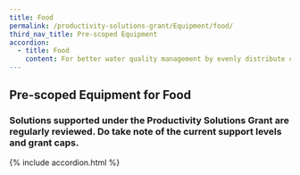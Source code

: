 ```yaml
---
title: Food
permalink: /productivity-solutions-grant/Equipment/food/
third_nav_title: Pre-scoped Equipment
accordion:
  - title: Food
    content: For better water quality management by evenly distribute compressed air/ oxygen to increase dissolved oxygen concentration.<br/><br/><a href='/productivity-solutions-grant/solutionrepo/solution2120' target='_blank'>Aeration System/ Oxygenation System</a><br/><br/><br/>Automatic devices for measuring or estimating the number of fish at a waterbody in a period.<br/><br/><a href='/productivity-solutions-grant/solutionrepo/solution2121' target='_blank'>Automated Fish Counter/ Fish Biomass Estimation System</a><br/><br/><br/>Automatic fish graders to sort fish by species/ sizes/ weight while minimizing the impact on the fishes.<br/><br/><a href='/productivity-solutions-grant/solutionrepo/solution2122' target='_blank'>Automated Fish Sorter/ Grader</a><br/><br/><br/>Automatic vaccination machine that increases accuracy and rate of vaccination, and minimize the stress on fish.<br/><br/><a href='/productivity-solutions-grant/solutionrepo/solution2123' target='_blank'>Automated Fish Vaccination</a><br/><br/><br/>Automated irrigation & dosing with help of timers, sensors or computers or mechanical appliances.<br/><br/><a href='/productivity-solutions-grant/solutionrepo/solution2124' target='_blank'>Automated Irrigation & Dosing System</a><br/><br/><br/>Automated mixer/ compacter to handle a variety of growing media as well as various degrees of  thorough mixing to meet growing requirements.<br/><br/><a href='/productivity-solutions-grant/solutionrepo/solution2125' target='_blank'>Automated Mixer/ Compacter for Growing Media</a><br/><br/><br/>Automated line to slaughter livestock from cutting, deskinning and deboning lines, etc<br/><br/><a href='/productivity-solutions-grant/solutionrepo/solution2126' target='_blank'>Automated Slaughtering Equipment</a><br/><br/><br/>Egg pack printing system or pack labelling system which allow the user to fully customize their label.<br/><br/><a href='/productivity-solutions-grant/solutionrepo/solution2127' target='_blank'>Automatic egg case labelling machine</a><br/><br/><br/>A system that automates the feeding/ drinking process at a predetermined time and ensures that animals are fed with precision with reduced feed/ water wastage. It includes the components that makes up the automatic feeding/ drinking system, e.g. container (hopper), mechanism for distribution, control unit for starting / stopping the distribution mechanism, etc.<br/><br/><a href='/productivity-solutions-grant/solutionrepo/solution2128' target='_blank'>Automatic Feeding/ Drinking System</a><br/><br/><br/>To harvest produce automatically to reduce manual tasks and improve manpower productivity. It includes the control unit and cutting system.<br/><br/><a href='/productivity-solutions-grant/solutionrepo/solution2129' target='_blank'>Automatic Harvester</a><br/><br/><br/>A machine that completes transplantation of the plug seedlings of vegetables.<br/><br/><a href='/productivity-solutions-grant/solutionrepo/solution2130' target='_blank'>Automatic Seed Plug Transplanter</a><br/><br/><br/>A machine that sow seeds at a specified depth and position and ensures uniform and consistent seed distribution<br/><br/><a href='/productivity-solutions-grant/solutionrepo/solution2131' target='_blank'>Automatic Seed Sowing Machine</a><br/><br/><br/>To cultivate produce in a controlled environment that isolates and protects them from external factors.<br/><br/><a href='/productivity-solutions-grant/solutionrepo/solution2132' target='_blank'>Closed Containment System</a><br/><br/><br/>A conveyor system that automates farming processes which includes production, feeding, post-harvesting, packing, etc.<br/><br/><a href='/productivity-solutions-grant/solutionrepo/solution2133' target='_blank'>Conveyor System for transporting materials</a><br/><br/><br/>A machine used to wash crates and trays used for farming.<br/><br/><a href='/productivity-solutions-grant/solutionrepo/solution2134' target='_blank'>Crate/ Tray washing machine</a><br/><br/><br/>Fish cultivation system with monitoring and control system<br/><br/><a href='/productivity-solutions-grant/solutionrepo/solution2135' target='_blank'>Culture Tank System with Water Monitoring and Control System</a><br/><br/><br/>Dehullers (or shakers) that are capable of efficiently hulling, rinsing and conveying bean sprouts in a single operation.<br/><br/><a href='/productivity-solutions-grant/solutionrepo/solution2136' target='_blank'>Dehusking Machine/ Shaker</a><br/><br/><br/>A machine used to place ear tags into the ears of cattle, sheep, goats, and pigs to provide a means of animal identification.<br/><br/><a href='/productivity-solutions-grant/solutionrepo/solution2137' target='_blank'>Ear Tagging Machine</a><br/><br/><br/>Automatic chicken egg collector is used to collect eggs. Using the machine can reduce the egg damage rate.<br/><br/><a href='/productivity-solutions-grant/solutionrepo/solution2138' target='_blank'>Egg Collection Systems</a><br/><br/><br/>Egg grader machine also called egg sorter machine where the eggs are divided into several grades according to weight. Egg sorting can be connected with to egg testing, egg washing, egg ink jet printer, egg packing device, etc.<br/><br/><a href='/productivity-solutions-grant/solutionrepo/solution2139' target='_blank'>Egg Grading and Inspection System</a><br/><br/><br/>Integrated egg processing system to process eggs into liquid, hardboiled or pasteurized egg products<br/><br/><a href='/productivity-solutions-grant/solutionrepo/solution2140' target='_blank'>Egg Processing Machine</a><br/><br/><br/>Egg washing system equipped with a combination of spray nozzles and brushes to wash egg.<br/><br/><a href='/productivity-solutions-grant/solutionrepo/solution2141' target='_blank'>Egg Washing System</a><br/><br/><br/>A disinfection system for vehicles / personnel entering farm premises to prevent contamination. It helps to ensure good biosecurity, decontamination, disinfection and sanitation.<br/><br/><a href='/productivity-solutions-grant/solutionrepo/solution2142' target='_blank'>Enhanced vehicular/ personnel disinfection system</a><br/><br/><br/>A machine to mix and chop up the grass for animal feed.<br/><br/><a href='/productivity-solutions-grant/solutionrepo/solution2143' target='_blank'>Grass Processing Machine</a><br/><br/><br/>Hi-jack cleaning machine for sterilisation and cleaning of production facilities<br/><br/><a href='/productivity-solutions-grant/solutionrepo/solution2144' target='_blank'>Hi-jack Cleaning Machinery</a><br/><br/><br/>A device that increases humidity in farm premises for more optimal plant growth.<br/><br/><a href='/productivity-solutions-grant/solutionrepo/solution2145' target='_blank'>Humidifier Equipment</a><br/><br/><br/>For cultivation of mushrooms and other fungi. The laminar flow cabinet provides laboratory conditions and minimises/ prevents contamination.<br/><br/><a href='/productivity-solutions-grant/solutionrepo/solution2146' target='_blank'>Inoculation Cabinet (Laminar flow cabinet)</a><br/><br/><br/>An equipment that ensure safe, gentle, fast way to transfer fish.<br/><br/><a href='/productivity-solutions-grant/solutionrepo/solution2147' target='_blank'>Live Fish Pump</a><br/><br/><br/>A treatment system that results in a final product which is germ-free and allows an easy control of exhaust air and odour, e.g. Aerobic/ Anaerobic fermentation system/ composting system<br/><br/><a href='/productivity-solutions-grant/solutionrepo/solution2148' target='_blank'>Manure Treatment System</a><br/><br/><br/>A machine that provides an efficient and convenient way of milking animals, with minimal stress on animals.<br/><br/><a href='/productivity-solutions-grant/solutionrepo/solution2149' target='_blank'>Milking Machine</a><br/><br/><br/>A machine that automates the packing and labelling processes of farm production with high speed and high degree of precision.<br/><br/><a href='/productivity-solutions-grant/solutionrepo/solution2150' target='_blank'>Packaging & Labelling Machine</a><br/><br/><br/>Milk pasteurizer machine to eliminate pathogenic bacteria harmful to health, and preserve milk quality as much as possible.<br/><br/><a href='/productivity-solutions-grant/solutionrepo/solution2151' target='_blank'>Pasteurisation Equipment/ Plant</a><br/><br/><br/>Animal feed pellet machine also known as feed pelletizer machine; it allows you to make feed material into pellets easily.<br/><br/><a href='/productivity-solutions-grant/solutionrepo/solution2152' target='_blank'>Pelleting Machine</a><br/><br/><br/>A production system with reduced water exchange and use of biofiltration / environmental filtration to provide a suitable habitat for fish or seafood. An RAS can reduce the need for fresh, clean water while still maintaining a healthy environment for marine animals.<br/><br/><a href='/productivity-solutions-grant/solutionrepo/solution2153' target='_blank'>Recirculating Aquaculture System</a><br/><br/><br/>A washing robot / machine for cleaning of farming equipment to eliminate the need for personnel to enter hazardous environment. It includes tank cleaning robots, net cleaning robots, underwater robots, inspection robots, etc.<br/><br/><a href='/productivity-solutions-grant/solutionrepo/solution2154' target='_blank'>Robot Cleaner </a><br/><br/><br/>A system that stores and converts solar energy into electrical energy for farm usage to improve resource efficiency and sustainability.<br/><br/><a href='/productivity-solutions-grant/solutionrepo/solution2155' target='_blank'>Solar Panels System and Energy Storage System</a><br/><br/><br/>A machine that eliminates harmful microorganisms and pathogens for healthy growth of produce, e.g. Autoclave or steam steriliser for soil or media treatment.<br/><br/><a href='/productivity-solutions-grant/solutionrepo/solution2156' target='_blank'>Sterilizer Equipment</a><br/><br/><br/>A machine that mix and fill substrate bags with various nutrients that's necessary for growing of crops.<br/><br/><a href='/productivity-solutions-grant/solutionrepo/solution2157' target='_blank'>Substrate Mixing and Packing Machine</a><br/><br/><br/>A system that rapidly cools from produce to extend shelf life and be more energy efficient.<br/><br/><a href='/productivity-solutions-grant/solutionrepo/solution2158' target='_blank'>Vacuum Cooler Equipment</a><br/><br/><br/>A machine to wash all kinds of vegetables and fruits. It effectively separates the impurities and degrade the residual pesticides.<br/><br/><a href='/productivity-solutions-grant/solutionrepo/solution2159' target='_blank'>Vegetable Washing Machine</a><br/><br/><br/>A system that accurately weigh the produce according to the pre-set quantity and weight, and automatically transported to the packaging station to ensure that the quantity and weight of the packaged products meet the requirements.<br/><br/><a href='/productivity-solutions-grant/solutionrepo/solution2160' target='_blank'>Vegetable Weighing and Packing System</a><br/><br/><br/>A system for filtration of water used for farming to improve growing conditions, prevent diseases and increase yield.<br/><br/><a href='/productivity-solutions-grant/solutionrepo/solution2161' target='_blank'>Water Filtration System</a><br/><br/><br/>A system for wastewater treatment to improve the water quality before the water is reused or discharged.<br/><br/><a href='/productivity-solutions-grant/solutionrepo/solution2162' target='_blank'>Water Treatment System for Water Recirculation or Discharge</a><br/>
---
```


## Pre-scoped Equipment for Food

### Solutions supported under the Productivity Solutions Grant are regularly reviewed. Do take note of the current support levels and grant caps.

{% include accordion.html %}

